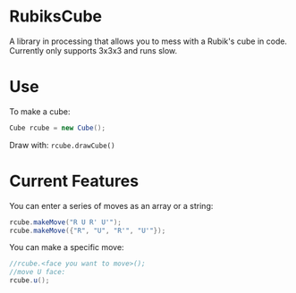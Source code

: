 # RubiksCube

A library in processing that allows you to mess with a Rubik's cube in code.
Currently only supports 3x3x3 and runs slow.

# Use

To make a cube:
```java
Cube rcube = new Cube();
```
Draw with: `rcube.drawCube()`

# Current Features

You can enter a series of moves as an array or a string:
```java
rcube.makeMove("R U R' U'");
rcube.makeMove({"R", "U", "R'", "U'"});
```
You can make a specific move:
```java
//rcube.<face you want to move>();
//move U face:
rcube.u();
```
